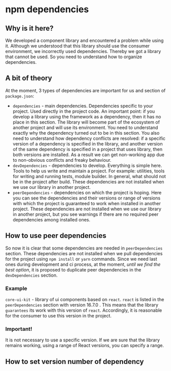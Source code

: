 # npm dependencies

## Why is it here?

We developed a component library and encountered a problem while using it. Although we understood that this library
should use the consumer environment, we incorrectly used dependencies. Thereby we got a library that cannot be used.
So you need to understand how to organize dependencies.

## A bit of theory

At the moment, 3 types of dependencies are important for us and section of `package.json`:

* `dependencies` - main dependencies.  Dependencies specific to your project. Used directly 
in the project code. An important point: if you develop a library using the framework as a dependency, then it has
no place in this section. The library will become part of the ecosystem of another project and will use
its environment. You need to understand exactly why the dependency turned out to be in this section.  You also need
to understand how dependency conflicts are resolved: if a specific version of a dependency is specified in
the library, and another version of the same dependency is specified in a project that uses library, 
then both versions are installed. As a result we can get non-working app due to non-obvious conflicts and freaky
behaviour.
* `devDependencies` - dependencies to develop. Everything is simple here. Tools to help us write
and maintain a project. For example: utilities, tools for writing and running tests, module builder. 
In general, what should not be in the project after build. These dependencies are not installed 
when we use our library in another project.
* `peerDependencies` - dependencies on which the project is hoping. Here you can see the
dependencies and their versions or range of versions with which the project is guaranteed to work 
when installed in another project. These dependencies are not installed when we use our library 
in another project, but you see warnings if there are no required peer dependencies among 
installed ones.

## How to use peer dependencies

So now it is clear that some dependencies are needed in `peerDependencies` section. 
These dependencies are not installed when we pull dependencies for the project using 
`npm install` or `yarn` commands. Since we need last ones during development and ci process, 
at the moment, *until we find the best option*, it is proposed to duplicate peer dependencies 
in the `devDependencies` section.

### Example

`core-ui-kit` - library of ui components based on `react`.  `react` is listed in the `peerDependencies` section with
version 16.7.0 . This means that the library `guarantees` its work with this version of `react`.  Accordingly, it is
reasonable for the consumer to use this version in the project.

### Important!

It is not necessary to use a specific version. If we are sure that the library remains working, using
a range of React versions, you can specify a range.

## How to set version number of dependency


